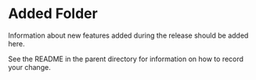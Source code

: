 # Added Folder

Information about new features added during the release should be added here.

See the README in the parent directory for information on how to record your change.
